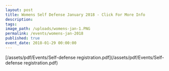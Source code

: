 ```yaml
---
layout: post
title: Womens Self Defense January 2018 - Click For More Info
description:
tags:
image_path: /uploads/womens-jan-1.PNG
permalink: /events/womens-jan-2018
published: true
event_date: 2018-01-29 00:00:00
---
```



[/assets/pdf/Events/Self-defense registration.pdf](/assets/pdf/Events/Self-defense registration.pdf)